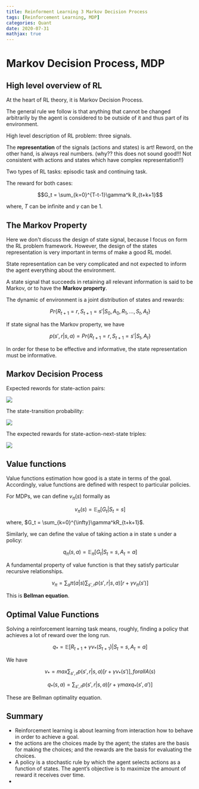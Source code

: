 ```yaml
---
title: Reinforment Learning 3 Markov Decision Process 
tags: [Reinforcement Learning, MDP]
categories: Quant 
date: 2020-07-31
mathjax: true
---
```


# Markov Decision Process, MDP

## High level overview of RL

At the heart of RL theory, it is Markov Decision Process.

The general rule we follow is that anything that cannot be changed arbitrarily by the agent is considered to be outside of it and thus part of its environment.

High level description of RL problem: three signals.

The **representation** of the signals (actions and states) is art! Reword, on the other hand, is always real numbers. (why?? this does not sound good!!! Not consistent with actions and states which have complex representation!!)

Two types of RL tasks: episodic task and continuing task.

The reward for both cases: 

$$G_t = \sum_{k=0}^{T-t-1}\gamma^k R_{t+k+1}$$

where, $T$ can be infinite and $\gamma$ can be 1.

## The Markov Property

Here we don't discuss the design of state signal, because I focus on form the RL problem framework. However, the design of the states representation is very important in terms of make a good RL model.

State representation can be very complicated and not expected to inform the agent everything about the environment. 

A state signal that succeeds in retaining all relevant information is said to be Markov, or to have the **Markov property**.

The dynamic of environment is a joint distribution of states and rewards:

$$Pr\{R_{t+1}=r, S_{t+1}=s'|S_0,A_0,R_1,...,S_t, A_t\}$$

If state signal has the Markov property, we have

$$p(s',r|s,a) = Pr\{R_{t+1}=r, S_{t+1}=s'|S_t, A_t\}$$

In order for these to be effective and informative, the state representation must be informative.

## Markov Decision Process

Expected rewords for state-action pairs:

![](https://i.imgur.com/64vtOf2.png)

The state-transition probability:

![](https://i.imgur.com/eqZhGEy.png)

The expected rewards for state-action-next-state triples:

![](https://i.imgur.com/7xgrcZX.png)


## Value functions

Value functions estimation how good is a state in terms of the goal. Accordingly, value functions are defined with respect to particular policies.

For MDPs, we can define $v_{\pi}(s)$ formally as

$$v_{\pi}(s)=\mathbb{E}_{\pi}[G_t|S_t=s]$$

where, $G_t = \sum_{k=0}^{\infty}\gamma^kR_{t+k+1}$.

Similarly, we can define the value of taking action a in state s under a policy:

$$q_{\pi}(s, a) = \mathbb{E}_{\pi}[G_t | S_t=s, A_t=a]$$

A fundamental property of value function is that they satisfy particular recursive relationships.

$$v_{\pi} = \sum_{a}\pi(a|s)\sum_{s',r}p(s',r|s,a)[r+\gamma v_{\pi}(s')]$$

This is **Bellman equation**.

## Optimal Value Functions

Solving a reinforcement learning task means, roughly, finding a policy that achieves a lot of reward over the long run. 

$$q_{*}=\mathbb{E}[R_{t+1}+\gamma v_{*}(S_{t+1})|S_t=s,A_t=a]$$

We have

$$v_{*}=max\sum_{s',r}p(s',r|s,a)[r+\gamma v_{*}(s')], for all A(s)$$

$$q_{*}(s,a) = \sum_{s',r}p(s',r|s,a)[r + \gamma max q_{*}(s',a')]$$

These are Bellman optimality equation.

## Summary

- Reinforcement learning is about learning from interaction how to behave in order to achieve a goal.
- the actions are the choices made by the agent; the states are the basis for making the choices; and the rewards are the basis for evaluating the choices.
- A policy is a stochastic rule by which the agent selects actions as a function of states. The agent’s objective is to maximize the amount of reward it receives over time.
- 